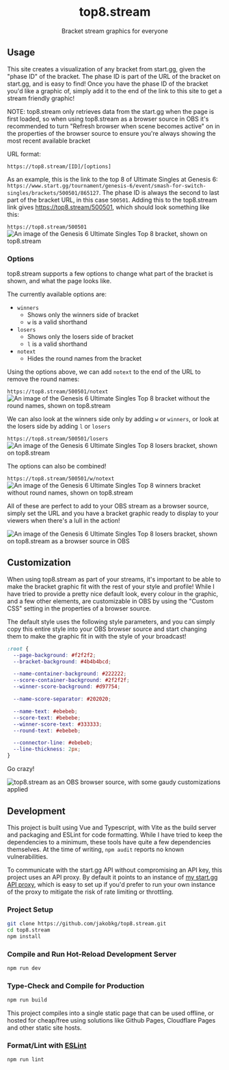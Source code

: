 <div align="center">
  <h1>top8.stream</h1>
  <p>
    Bracket stream graphics for everyone
  </p>
</div>

## Usage
This site creates a visualization of any bracket from start.gg, given the "phase ID" of the bracket. The phase ID is part of the URL of the bracket on start.gg, and is easy to find! Once you have the phase ID of the bracket you'd like a graphic of, simply add it to the end of the link to this site to get a stream friendly graphic!

NOTE: top8.stream only retrieves data from the start.gg when the page is first loaded, so when using top8.stream as a browser source in OBS it's recommended to turn "Refresh browser when scene becomes active" on in the properties of the browser source to ensure you're always showing the most recent available bracket

URL format: 
```
https://top8.stream/[ID]/[options]
```

As an example, this is the link to the top 8 of Ultimate Singles at Genesis 6: `https://www.start.gg/tournament/genesis-6/event/smash-for-switch-singles/brackets/500501/865127`. The phase ID is always the second to last part of the bracket URL, in this case `500501`. Adding this to the top8.stream link gives https://top8.stream/500501, which should look something like this:

`https://top8.stream/500501`
![An image of the Genesis 6 Ultimate Singles Top 8 bracket, shown on top8.stream](https://user-images.githubusercontent.com/25484353/173239654-e3f9026e-f27b-4523-8ecf-f10fc7f68008.png)



### Options
top8.stream supports a few options to change what part of the bracket is shown, and what the page looks like.

The currently available options are:

- `winners`
	+ Shows only the winners side of bracket
	+ `w` is a valid shorthand
- `losers`
	+ Shows only the losers side of bracket
	+ `l` is a valid shorthand
- `notext`
	+ Hides the round names from the bracket

Using the options above, we can add `notext` to the end of the URL to remove the round names:

`https://top8.stream/500501/notext`
![An image of the Genesis 6 Ultimate Singles Top 8 bracket without the round names, shown on top8.stream](https://user-images.githubusercontent.com/25484353/173239681-2693e6f7-ad31-485f-ad77-eeed7b0fb237.png)


We can also look at the winners side only by adding `w` or `winners`, or look at the losers side by adding `l` or `losers`

`https://top8.stream/500501/losers`
![An image of the Genesis 6 Ultimate Singles Top 8 losers bracket, shown on top8.stream](https://user-images.githubusercontent.com/25484353/173239702-ea341a34-490d-4960-be60-725b53e083e2.png)


The options can also be combined!

`https://top8.stream/500501/w/notext`<br />
![An image of the Genesis 6 Ultimate Singles Top 8 winners bracket without round names, shown on top8.stream](https://user-images.githubusercontent.com/25484353/173239723-17b5f980-db12-4019-b29d-17f1d9588cef.png)


All of these are perfect to add to your OBS stream as a browser source, simply set the URL and you have a bracket graphic ready to display to your viewers when there's a lull in the action!

![An image of the Genesis 6 Ultimate Singles Top 8 losers bracket, shown on top8.stream as a browser source in OBS](https://user-images.githubusercontent.com/25484353/173239735-6ecdc3e4-4456-42fa-a144-4abd67a05b26.png)


## Customization

When using top8.stream as part of your streams, it's important to be able to make the bracket graphic fit with the rest of your style and profile! While I have tried to provide a pretty nice default look, every colour in the graphic, and a few other elements, are customizable in OBS by using the "Custom CSS" setting in the properties of a browser source.

The default style uses the following style parameters, and you can simply copy this entire style into your OBS browser source and start changing them to make the graphic fit in with the style of your broadcast!

```css
:root {
  --page-background: #f2f2f2;
  --bracket-background: #4b4b4bcd;

  --name-container-background: #222222;
  --score-container-background: #2f2f2f;
  --winner-score-background: #d97754;

  --name-score-separator: #202020;

  --name-text: #ebebeb;
  --score-text: #bebebe;
  --winner-score-text: #333333;
  --round-text: #ebebeb;

  --connector-line: #ebebeb;
  --line-thickness: 2px;
}
```


Go crazy!

![top8.stream as an OBS browser source, with some gaudy customizations applied](https://user-images.githubusercontent.com/25484353/173239751-04c858d2-b662-4d01-9507-f2010880a537.png)



## Development

This project is built using Vue and Typescript, with Vite as the build server and packaging and ESLint for code formatting. While I have tried to keep the dependencies to a minimum, these tools have quite a few dependencies themselves. At the time of writing, `npm audit` reports no known vulnerabilities.

To communicate with the start.gg API without compromising an API key, this project uses an API proxy. By default it points to an instance of [my start.gg API proxy](https://github.com/jakobkg/startgg-api-proxy), which is easy to set up if you'd prefer to run your own instance of the proxy to mitigate the risk of rate limiting or throttling.

### Project Setup

```sh
git clone https://github.com/jakobkg/top8.stream.git
cd top8.stream
npm install
```

### Compile and Run Hot-Reload Development Server

```sh
npm run dev
```

### Type-Check and Compile for Production

```sh
npm run build
```
This project compiles into a single static page that can be used offline, or hosted for cheap/free using solutions like Github Pages, Cloudflare Pages and other static site hosts.

### Format/Lint with [ESLint](https://eslint.org/)

```sh
npm run lint
```
